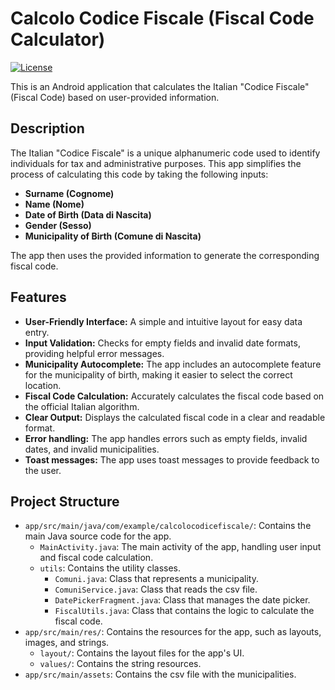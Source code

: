 # Calcolo Codice Fiscale (Fiscal Code Calculator)

[![License](https://img.shields.io/badge/License-MIT-blue.svg)](https://opensource.org/licenses/MIT)

This is an Android application that calculates the Italian "Codice Fiscale" (Fiscal Code) based on user-provided information.

## Description

The Italian "Codice Fiscale" is a unique alphanumeric code used to identify individuals for tax and administrative purposes. This app simplifies the process of calculating this code by taking the following inputs:

*   **Surname (Cognome)**
*   **Name (Nome)**
*   **Date of Birth (Data di Nascita)**
*   **Gender (Sesso)**
*   **Municipality of Birth (Comune di Nascita)**

The app then uses the provided information to generate the corresponding fiscal code.

## Features

*   **User-Friendly Interface:** A simple and intuitive layout for easy data entry.
*   **Input Validation:** Checks for empty fields and invalid date formats, providing helpful error messages.
*   **Municipality Autocomplete:** The app includes an autocomplete feature for the municipality of birth, making it easier to select the correct location.
*   **Fiscal Code Calculation:** Accurately calculates the fiscal code based on the official Italian algorithm.
*   **Clear Output:** Displays the calculated fiscal code in a clear and readable format.
* **Error handling:** The app handles errors such as empty fields, invalid dates, and invalid municipalities.
* **Toast messages:** The app uses toast messages to provide feedback to the user.


## Project Structure

*   `app/src/main/java/com/example/calcolocodicefiscale/`: Contains the main Java source code for the app.
    *   `MainActivity.java`: The main activity of the app, handling user input and fiscal code calculation.
    * `utils`: Contains the utility classes.
        * `Comuni.java`: Class that represents a municipality.
        * `ComuniService.java`: Class that reads the csv file.
        * `DatePickerFragment.java`: Class that manages the date picker.
        * `FiscalUtils.java`: Class that contains the logic to calculate the fiscal code.
*   `app/src/main/res/`: Contains the resources for the app, such as layouts, images, and strings.
    *   `layout/`: Contains the layout files for the app's UI.
    *   `values/`: Contains the string resources.
* `app/src/main/assets`: Contains the csv file with the municipalities.


